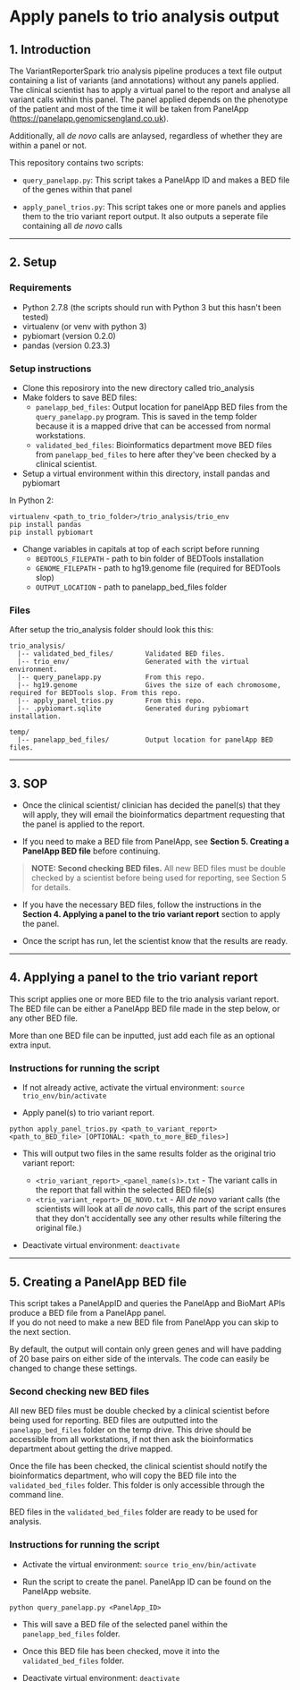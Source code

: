 # Apply panels to trio analysis output

## 1. Introduction

The VariantReporterSpark trio analysis pipeline produces a text file output containing a list of variants (and annotations) without any panels applied.
The clinical scientist has to apply a virtual panel to the report and analyse all variant calls within this panel.
The panel applied depends on the phenotype of the patient and most of the time it will be taken from PanelApp (https://panelapp.genomicsengland.co.uk).

Additionally, all *de novo* calls are anlaysed, regardless of whether they are within a panel or not.

This repository contains two scripts:

- `query_panelapp.py`: This script takes a PanelApp ID and makes a BED file of the genes within that panel

- `apply_panel_trios.py`: This script takes one or more panels and applies them to the trio variant report output. It also outputs a seperate file containing all *de novo* calls

---

## 2. Setup

### Requirements  

- Python 2.7.8 (the scripts should run with Python 3 but this hasn't been tested)
- virtualenv (or venv with python 3)
- pybiomart (version 0.2.0)
- pandas (version 0.23.3)

### Setup instructions

- Clone this reposirory into the new directory called trio_analysis
- Make folders to save BED files:
  - `panelapp_bed_files`: Output location for panelApp BED files from the `query_panelapp.py` program. 
  This is saved in the temp folder because it is a mapped drive that can be accessed from normal workstations. 
  - `validated_bed_files`: Bioinformatics department move BED files from `panelapp_bed_files` to here after they've been checked by a clinical scientist.
- Setup a virtual environment within this directory, install pandas and pybiomart  

In Python 2:

```
virtualenv <path_to_trio_folder>/trio_analysis/trio_env
pip install pandas
pip install pybiomart
```

- Change variables in capitals at top of each script before running
  - `BEDTOOLS_FILEPATH` - path to bin folder of BEDTools installation
  - `GENOME_FILEPATH` - path to hg19.genome file (required for BEDTools slop)
  - `OUTPUT_LOCATION` - path to panelapp_bed_files folder

### Files

After setup the trio_analysis folder should look this this:  

```
trio_analysis/
  |-- validated_bed_files/        Validated BED files.
  |-- trio_env/                   Generated with the virtual environment.
  |-- query_panelapp.py           From this repo.
  |-- hg19.genome                 Gives the size of each chromosome, required for BEDTools slop. From this repo.
  |-- apply_panel_trios.py        From this repo.
  |-- .pybiomart.sqlite           Generated during pybiomart installation.

temp/
  |-- panelapp_bed_files/         Output location for panelApp BED files.
```

---

## 3. SOP

- Once the clinical scientist/ clinician has decided the panel(s) that they will apply, they will email the bioinformatics department requesting that the panel is applied to the report.

- If you need to make a BED file from PanelApp, see **Section 5. Creating a PanelApp BED file** before continuing.

> **NOTE: Second checking BED files.** All new BED files must be double checked by a scientist before being used for reporting, see Section 5 for details.

- If you have the necessary BED files, follow the instructions in the **Section 4. Applying a panel to the trio variant report** section to apply the panel.

- Once the script has run, let the scientist know that the results are ready.

---

## 4. Applying a panel to the trio variant report  

This script applies one or more BED file to the trio analysis variant report.  
The BED file can be either a PanelApp BED file made in the step below, or any other BED file. 

More than one BED file can be inputted, just add each file as an optional extra input.  

### Instructions for running the script

- If not already active, activate the virtual environment: `source trio_env/bin/activate`

- Apply panel(s) to trio variant report. 

`python apply_panel_trios.py <path_to_variant_report> <path_to_BED_file> [OPTIONAL: <path_to_more_BED_files>]`

- This will output two files in the same results folder as the original trio variant report:
  - `<trio_variant_report>_<panel_name(s)>.txt` - The variant calls in the report that fall within the selected BED file(s)
  - `<trio_variant_report>_DE_NOVO.txt` - All *de novo* variant calls (the scientists will look at all *de novo* calls, this part of the script ensures that they don't accidentally see any other results while filtering the original file.)

- Deactivate virtual environment: `deactivate`

---

## 5. Creating a PanelApp BED file  

This script takes a PanelAppID and queries the PanelApp and BioMart APIs produce a BED file from a PanelApp panel.  
If you do not need to make a new BED file from PanelApp you can skip to the next section.  

By default, the output will contain only green genes and will have padding of 20 base pairs on either side of the intervals.
The code can easily be changed to change these settings.  

### Second checking new BED files

All new BED files must be double checked by a clinical scientist before being used for reporting. 
BED files are outputted into the `panelapp_bed_files` folder on  the temp drive.
This drive should be accessible from all workstations, if not then ask the bioinformatics department about getting the drive mapped.

Once the file has been checked, the clinical scientist should notify the bioinformatics department, who will copy the BED file into the `validated_bed_files` folder.
This folder is only accessible through the command line.

BED files in the `validated_bed_files` folder are ready to be used for analysis.

### Instructions for running the script

- Activate the virtual environment: `source trio_env/bin/activate`

- Run the script to create the panel. PanelApp ID can be found on the PanelApp website.  

`python query_panelapp.py <PanelApp_ID>`

- This will save a BED file of the selected panel within the `panelapp_bed_files` folder.

- Once this BED file has been checked, move it into the `validated_bed_files` folder.

- Deactivate virtual environment: `deactivate`
